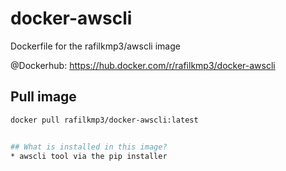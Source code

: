 # docker-awscli
Dockerfile for the rafilkmp3/awscli image

@Dockerhub: https://hub.docker.com/r/rafilkmp3/docker-awscli

## Pull image

``` bash
docker pull rafilkmp3/docker-awscli:latest


## What is installed in this image?
* awscli tool via the pip installer

```
